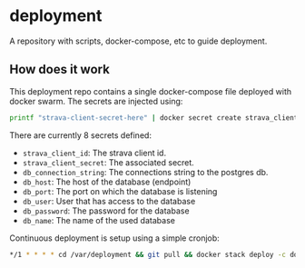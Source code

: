 # deployment

A repository with scripts, docker-compose, etc to guide deployment.

## How does it work

This deployment repo contains a single docker-compose file deployed with docker swarm. The secrets are injected using:

```sh
printf "strava-client-secret-here" | docker secret create strava_client_secret -
```

There are currently 8 secrets defined:

- `strava_client_id`: The strava client id.
- `strava_client_secret`: The associated secret.
- `db_connection_string`: The connections string to the postgres db.
- `db_host`: The host of the database (endpoint)
- `db_port`: The port on which the database is listening
- `db_user`: User that has access to the database
- `db_password`: The password for the database
- `db_name`: The name of the used database

Continuous deployment is setup using a simple cronjob:

```sh
*/1 * * * * cd /var/deployment && git pull && docker stack deploy -c docker-compose.yml api --with-registry-auth
```
